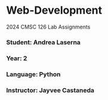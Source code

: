 # Web-Development
2024 CMSC 126 Lab Assignments

### Student: Andrea Laserna
### Year: 2
### Language: Python
### Instructor: Jayvee Castaneda